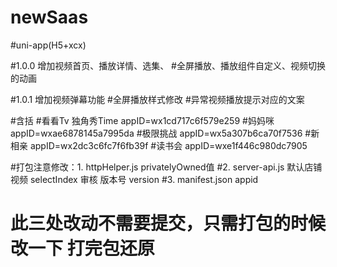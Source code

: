# newSaas

#uni-app(H5+xcx)

#1.0.0 增加视频首页、播放详情、选集、
#全屏播放、播放组件自定义、视频切换的动画

#1.0.1 增加视频弹幕功能
#全屏播放样式修改
#异常视频播放提示对应的文案

#含括 
 #看看Tv  独角秀Time  appID=wx1cd717c6f579e259
  #妈妈咪   appID=wxae6878145a7995da
  #极限挑战  appID=wx5a307b6ca70f7536
 #新相亲   appID=wx2dc3c6fc7f6fb39f
#读书会   appID=wxe1f446c980dc7905

#打包注意修改：1. httpHelper.js   privatelyOwned值
#2. server-api.js   默认店铺 视频  selectIndex 审核 版本号  version
#3. manifest.json   appid   
#  此三处改动不需要提交，只需打包的时候改一下 打完包还原
